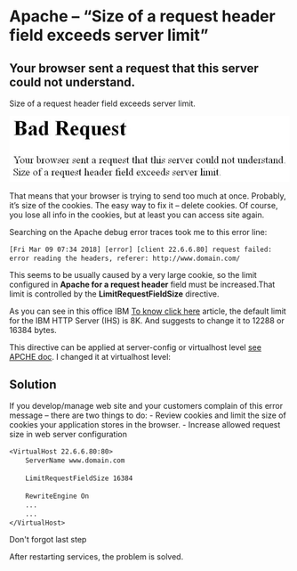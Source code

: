 # Apache – “Size of a request header field exceeds server limit”

## Your browser sent a request that this server could not understand.
Size of a request header field exceeds server limit.

![alt text](Apache-Size-of-a-request-header-field-exceeds-server-limit.jpg)

That means that your browser is trying to send too much at once. Probably, it’s size of the cookies. The easy way to fix it – delete cookies. Of course, you lose all info in the cookies, but at least you can access site again.

Searching on the Apache debug error traces took me to this error line:

```
[Fri Mar 09 07:34 2018] [error] [client 22.6.6.80] request failed: error reading the headers, referer: http://www.domain.com/
```

This seems to be usually caused by a very large cookie, so the limit configured in **Apache for a request header** field must be increased.That limit is controlled by the **LimitRequestFieldSize** directive.

As you can see in this office IBM [To know click here](http://www-01.ibm.com/support/docview.wss?uid=swg21384722) article, the default limit for the IBM HTTP Server (IHS) is 8K. And suggests to change it to 12288 or 16384 bytes.

This directive can be applied at server-config or virtualhost level [see APCHE doc](http://httpd.apache.org/docs/2.2/mod/core.html#limitrequestfieldsize). I changed it at virtualhost level:

## **Solution**

If you develop/manage web site and your customers complain of this error message – there are two things to do:
	- Review cookies and limit the size of cookies your application stores in the browser.
	- Increase allowed request size in web server configuration

```
<VirtualHost 22.6.6.80:80>
	ServerName www.domain.com
	
	LimitRequestFieldSize 16384
	
	RewriteEngine On
	...
	...
</VirtualHost>
```

Don't forgot last step

After restarting services, the problem is solved.